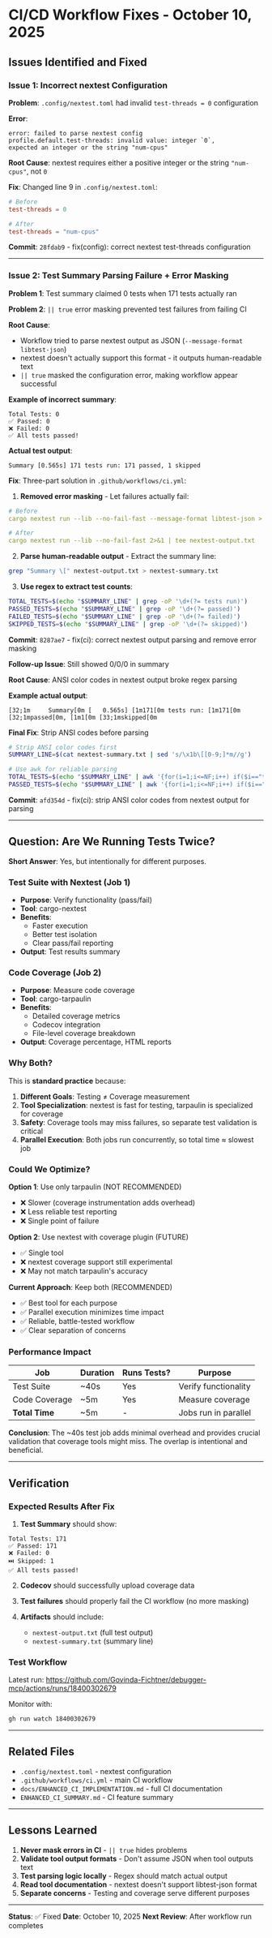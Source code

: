 # CI/CD Workflow Fixes - October 10, 2025

## Issues Identified and Fixed

### Issue 1: Incorrect nextest Configuration

**Problem**: `.config/nextest.toml` had invalid `test-threads = 0` configuration

**Error**:
```
error: failed to parse nextest config
profile.default.test-threads: invalid value: integer `0`,
expected an integer or the string "num-cpus"
```

**Root Cause**: nextest requires either a positive integer or the string `"num-cpus"`, not `0`

**Fix**: Changed line 9 in `.config/nextest.toml`:
```toml
# Before
test-threads = 0

# After
test-threads = "num-cpus"
```

**Commit**: `28fdab9` - fix(config): correct nextest test-threads configuration

---

### Issue 2: Test Summary Parsing Failure + Error Masking

**Problem 1**: Test summary claimed 0 tests when 171 tests actually ran

**Problem 2**: `|| true` error masking prevented test failures from failing CI

**Root Cause**:
- Workflow tried to parse nextest output as JSON (`--message-format libtest-json`)
- nextest doesn't actually support this format - it outputs human-readable text
- `|| true` masked the configuration error, making workflow appear successful

**Example of incorrect summary**:
```
Total Tests: 0
✅ Passed: 0
❌ Failed: 0
✅ All tests passed!
```

**Actual test output**:
```
Summary [0.565s] 171 tests run: 171 passed, 1 skipped
```

**Fix**: Three-part solution in `.github/workflows/ci.yml`:

1. **Removed error masking** - Let failures actually fail:
```yaml
# Before
cargo nextest run --lib --no-fail-fast --message-format libtest-json > nextest-output.json 2>&1 || true

# After
cargo nextest run --lib --no-fail-fast 2>&1 | tee nextest-output.txt
```

2. **Parse human-readable output** - Extract the summary line:
```bash
grep "Summary \[" nextest-output.txt > nextest-summary.txt
```

3. **Use regex to extract test counts**:
```bash
TOTAL_TESTS=$(echo "$SUMMARY_LINE" | grep -oP '\d+(?= tests run)')
PASSED_TESTS=$(echo "$SUMMARY_LINE" | grep -oP '\d+(?= passed)')
FAILED_TESTS=$(echo "$SUMMARY_LINE" | grep -oP '\d+(?= failed)')
SKIPPED_TESTS=$(echo "$SUMMARY_LINE" | grep -oP '\d+(?= skipped)')
```

**Commit**: `8287ae7` - fix(ci): correct nextest output parsing and remove error masking

**Follow-up Issue**: Still showed 0/0/0 in summary

**Root Cause**: ANSI color codes in nextest output broke regex parsing

**Example actual output**:
```
[32;1m     Summary[0m [   0.565s] [1m171[0m tests run: [1m171[0m [32;1mpassed[0m, [1m1[0m [33;1mskipped[0m
```

**Final Fix**: Strip ANSI codes before parsing
```bash
# Strip ANSI color codes first
SUMMARY_LINE=$(cat nextest-summary.txt | sed 's/\x1b\[[0-9;]*m//g')

# Use awk for reliable parsing
TOTAL_TESTS=$(echo "$SUMMARY_LINE" | awk '{for(i=1;i<=NF;i++) if($i=="tests" && $(i+1)=="run:") print $(i-1)}')
PASSED_TESTS=$(echo "$SUMMARY_LINE" | awk '{for(i=1;i<=NF;i++) if($i=="passed" || $i=="passed,") print $(i-1)}')
```

**Commit**: `afd354d` - fix(ci): strip ANSI color codes from nextest output for parsing

---

## Question: Are We Running Tests Twice?

**Short Answer**: Yes, but intentionally for different purposes.

### Test Suite with Nextest (Job 1)
- **Purpose**: Verify functionality (pass/fail)
- **Tool**: cargo-nextest
- **Benefits**:
  - Faster execution
  - Better test isolation
  - Clear pass/fail reporting
- **Output**: Test results summary

### Code Coverage (Job 2)
- **Purpose**: Measure code coverage
- **Tool**: cargo-tarpaulin
- **Benefits**:
  - Detailed coverage metrics
  - Codecov integration
  - File-level coverage breakdown
- **Output**: Coverage percentage, HTML reports

### Why Both?

This is **standard practice** because:

1. **Different Goals**: Testing ≠ Coverage measurement
2. **Tool Specialization**: nextest is fast for testing, tarpaulin is specialized for coverage
3. **Safety**: Coverage tools may miss failures, so separate test validation is critical
4. **Parallel Execution**: Both jobs run concurrently, so total time ≈ slowest job

### Could We Optimize?

**Option 1**: Use only tarpaulin (NOT RECOMMENDED)
- ❌ Slower (coverage instrumentation adds overhead)
- ❌ Less reliable test reporting
- ❌ Single point of failure

**Option 2**: Use nextest with coverage plugin (FUTURE)
- ✅ Single tool
- ❌ nextest coverage support still experimental
- ❌ May not match tarpaulin's accuracy

**Current Approach**: Keep both (RECOMMENDED)
- ✅ Best tool for each purpose
- ✅ Parallel execution minimizes time impact
- ✅ Reliable, battle-tested workflow
- ✅ Clear separation of concerns

### Performance Impact

| Job | Duration | Runs Tests? | Purpose |
|-----|----------|-------------|---------|
| Test Suite | ~40s | Yes | Verify functionality |
| Code Coverage | ~5m | Yes | Measure coverage |
| **Total Time** | ~5m | - | Jobs run in parallel |

**Conclusion**: The ~40s test job adds minimal overhead and provides crucial validation that coverage tools might miss. The overlap is intentional and beneficial.

---

## Verification

### Expected Results After Fix

1. **Test Summary** should show:
```
Total Tests: 171
✅ Passed: 171
❌ Failed: 0
⏭️ Skipped: 1
✅ All tests passed!
```

2. **Codecov** should successfully upload coverage data

3. **Test failures** should properly fail the CI workflow (no more masking)

4. **Artifacts** should include:
   - `nextest-output.txt` (full test output)
   - `nextest-summary.txt` (summary line)

### Test Workflow

Latest run: https://github.com/Govinda-Fichtner/debugger-mcp/actions/runs/18400302679

Monitor with:
```bash
gh run watch 18400302679
```

---

## Related Files

- `.config/nextest.toml` - nextest configuration
- `.github/workflows/ci.yml` - main CI workflow
- `docs/ENHANCED_CI_IMPLEMENTATION.md` - full CI documentation
- `ENHANCED_CI_SUMMARY.md` - CI feature summary

---

## Lessons Learned

1. **Never mask errors in CI** - `|| true` hides problems
2. **Validate tool output formats** - Don't assume JSON when tool outputs text
3. **Test parsing logic locally** - Regex should match actual output
4. **Read tool documentation** - nextest doesn't support libtest-json format
5. **Separate concerns** - Testing and coverage serve different purposes

---

**Status**: ✅ Fixed
**Date**: October 10, 2025
**Next Review**: After workflow run completes
